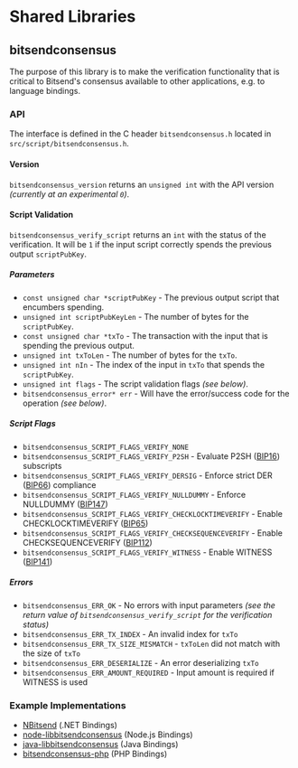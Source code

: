 Shared Libraries
================

## bitsendconsensus

The purpose of this library is to make the verification functionality that is critical to Bitsend's consensus available to other applications, e.g. to language bindings.

### API

The interface is defined in the C header `bitsendconsensus.h` located in  `src/script/bitsendconsensus.h`.

#### Version

`bitsendconsensus_version` returns an `unsigned int` with the API version *(currently at an experimental `0`)*.

#### Script Validation

`bitsendconsensus_verify_script` returns an `int` with the status of the verification. It will be `1` if the input script correctly spends the previous output `scriptPubKey`.

##### Parameters
- `const unsigned char *scriptPubKey` - The previous output script that encumbers spending.
- `unsigned int scriptPubKeyLen` - The number of bytes for the `scriptPubKey`.
- `const unsigned char *txTo` - The transaction with the input that is spending the previous output.
- `unsigned int txToLen` - The number of bytes for the `txTo`.
- `unsigned int nIn` - The index of the input in `txTo` that spends the `scriptPubKey`.
- `unsigned int flags` - The script validation flags *(see below)*.
- `bitsendconsensus_error* err` - Will have the error/success code for the operation *(see below)*.

##### Script Flags
- `bitsendconsensus_SCRIPT_FLAGS_VERIFY_NONE`
- `bitsendconsensus_SCRIPT_FLAGS_VERIFY_P2SH` - Evaluate P2SH ([BIP16](https://github.com/bitsend/bips/blob/master/bip-0016.mediawiki)) subscripts
- `bitsendconsensus_SCRIPT_FLAGS_VERIFY_DERSIG` - Enforce strict DER ([BIP66](https://github.com/bitsend/bips/blob/master/bip-0066.mediawiki)) compliance
- `bitsendconsensus_SCRIPT_FLAGS_VERIFY_NULLDUMMY` - Enforce NULLDUMMY ([BIP147](https://github.com/bitsend/bips/blob/master/bip-0147.mediawiki))
- `bitsendconsensus_SCRIPT_FLAGS_VERIFY_CHECKLOCKTIMEVERIFY` - Enable CHECKLOCKTIMEVERIFY ([BIP65](https://github.com/bitsend/bips/blob/master/bip-0065.mediawiki))
- `bitsendconsensus_SCRIPT_FLAGS_VERIFY_CHECKSEQUENCEVERIFY` - Enable CHECKSEQUENCEVERIFY ([BIP112](https://github.com/bitsend/bips/blob/master/bip-0112.mediawiki))
- `bitsendconsensus_SCRIPT_FLAGS_VERIFY_WITNESS` - Enable WITNESS ([BIP141](https://github.com/bitsend/bips/blob/master/bip-0141.mediawiki))

##### Errors
- `bitsendconsensus_ERR_OK` - No errors with input parameters *(see the return value of `bitsendconsensus_verify_script` for the verification status)*
- `bitsendconsensus_ERR_TX_INDEX` - An invalid index for `txTo`
- `bitsendconsensus_ERR_TX_SIZE_MISMATCH` - `txToLen` did not match with the size of `txTo`
- `bitsendconsensus_ERR_DESERIALIZE` - An error deserializing `txTo`
- `bitsendconsensus_ERR_AMOUNT_REQUIRED` - Input amount is required if WITNESS is used

### Example Implementations
- [NBitsend](https://github.com/NicolasDorier/NBitsend/blob/master/NBitsend/Script.cs#L814) (.NET Bindings)
- [node-libbitsendconsensus](https://github.com/bitpay/node-libbitsendconsensus) (Node.js Bindings)
- [java-libbitsendconsensus](https://github.com/dexX7/java-libbitsendconsensus) (Java Bindings)
- [bitsendconsensus-php](https://github.com/Bit-Wasp/bitsendconsensus-php) (PHP Bindings)
